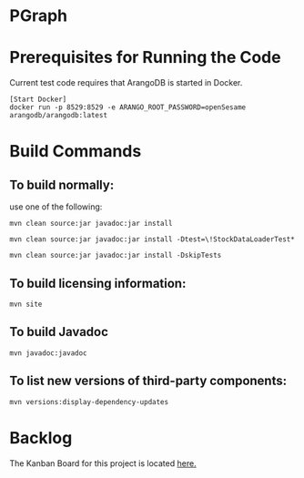 # PGraph

# Prerequisites for Running the Code
Current test code requires that ArangoDB is started in Docker. 

	[Start Docker]
	docker run -p 8529:8529 -e ARANGO_ROOT_PASSWORD=openSesame arangodb/arangodb:latest
<!-- run: docker run -p 8529:8529 -e ARANGO_ROOT_PASSWORD=openSesame arangodb/arangodb:3.8.2 --> 

# Build Commands
   
## To build normally:
use one of the following:

	mvn clean source:jar javadoc:jar install
	
	mvn clean source:jar javadoc:jar install -Dtest=\!StockDataLoaderTest*
	
	mvn clean source:jar javadoc:jar install -DskipTests
   
## To build licensing information:
	mvn site

## To build Javadoc
	mvn javadoc:javadoc
   
## To list new versions of third-party components:
	mvn versions:display-dependency-updates

# Backlog
The Kanban Board for this project is located <a href="notes/kanban.txt">here.</a>